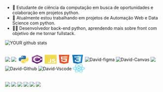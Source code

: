 - 👨‍ Estudante de ciência da computação em busca de oportunidades e colaboração em projetos python.
- 🔭 Atualmente estou trabalhando em projetos de Automação Web e Data Science com python.
- 👨‍💻 Desenvolvedor back-end python, aprendendo mais sobre front com objetivo de me tornar fullstack.

![YOUR github stats](https://github-readme-stats.vercel.app/api?username=ThiagoF&show_icons=true&theme=dracula&include_all_commits=true&count_private=true)




<div style="display: inline_block"><br>
  <img align= "center" src ="https://res.cloudinary.com/practicaldev/image/fetch/s--KGACfmZ6--/c_limit,f_auto,fl_progressive,q_30,w_40/https://dev-to-uploads.s3.amazonaws.com/uploads/badge/badge_image/130/bug-smash-badge.png"/>
  <img align ="center" src = "https://res.cloudinary.com/practicaldev/image/fetch/s--QaIvLaYv--/c_limit,f_auto,fl_progressive,q_30,w_40/https://dev-to-uploads.s3.amazonaws.com/uploads/badge/badge_image/25/c-sticker.png"/>
  <img align="center" alt="David-Python" height="30" width="40" src="https://raw.githubusercontent.com/devicons/devicon/master/icons/python/python-original.svg">
  <img align="center" alt="David-Csharp" height="30" width="40" src="https://raw.githubusercontent.com/devicons/devicon/master/icons/csharp/csharp-original.svg">
  <img align="center" alt="David-Js" height="30" width="40" src="https://raw.githubusercontent.com/devicons/devicon/master/icons/javascript/javascript-plain.svg">
  <img align="center" alt="David-HTML" height="30" width="40" src="https://raw.githubusercontent.com/devicons/devicon/master/icons/html5/html5-original.svg">
  <img align="center" alt="David-CSS" height="30" width="40" src="https://raw.githubusercontent.com/devicons/devicon/master/icons/css3/css3-original.svg">
  <img align="center" alt="David-figma" height="30" width="40" src="https://cdn.jsdelivr.net/gh/devicons/devicon/icons/figma/figma-original.svg" />
  <img align="center" alt="David-Canvas" height="30" width="40" src="https://cdn.jsdelivr.net/gh/devicons/devicon/icons/canva/canva-original.svg" />
  <img align= "center" src= "https://res.cloudinary.com/practicaldev/image/fetch/s--ytlCYKyP--/c_limit,f_auto,fl_progressive,q_30,w_40/https://dev-to-uploads.s3.amazonaws.com/uploads/badge/badge_image/22/git-sticker.png"/>
  <img align="center" alt="David-Github" height="30" width="40" src="https://cdn.jsdelivr.net/gh/devicons/devicon/icons/github/github-original.svg" />
  <img align="center" alt="David-Vscode" height="30" width="40" src="https://cdn.jsdelivr.net/gh/devicons/devicon/icons/vscode/vscode-original.svg" />
  <img align="center" alt="David-React" height="30" width="40" src="https://raw.githubusercontent.com/devicons/devicon/master/icons/react/react-original.svg">

  </div>
  
##

<div> 
  <a href="https://www.youtube.com" target="_blank"><img src="https://img.shields.io/badge/YouTube-FF0000?style=for-the-badge&logo=youtube&logoColor=white" target="_blank"></a>
  <a href="https://instagram.com/otherthiago" target="_blank"><img src="https://img.shields.io/badge/-Instagram-%23E4405F?style=for-the-badge&logo=instagram&logoColor=white" target="_blank"></a>
 	<a href="https://www.twitch.tv/#" target="_blank"><img src="https://img.shields.io/badge/Twitch-9146FF?style=for-the-badge&logo=twitch&logoColor=white" target="_blank"></a>
 <a href="https://discord.gg/#" target="_blank"><img src="https://img.shields.io/badge/Discord-7289DA?style=for-the-badge&logo=discord&logoColor=white" target="_blank"></a> 
  <a href = "mailto:tvasconcelos6@gmail.com"><img src="https://img.shields.io/badge/-Gmail-%23333?style=for-the-badge&logo=gmail&logoColor=white" target="_blank"></a>
  <a href="https://www.linkedin.com/in/thiago-vasconcelos-a4634a217/" target="_blank"><img src="https://img.shields.io/badge/-LinkedIn-%230077B5?style=for-the-badge&logo=linkedin&logoColor=white" target="_blank"></a> 
  
</div>
          





          
